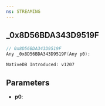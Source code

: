 ```yaml
---
ns: STREAMING
---
```

## _0x8D56BDA343D9519F

```c
// 0x8D56BDA343D9519F
Any _0x8D56BDA343D9519F(Any p0);
```

```
NativeDB Introduced: v1207
```

## Parameters
* **p0**:
